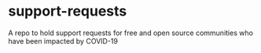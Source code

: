 # support-requests
A repo to hold support requests for free and open source communities who have been impacted by COVID-19
